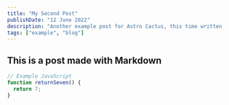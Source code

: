 ```yaml
---
title: "My Second Post"
publishDate: "12 June 2022"
description: "Another example post for Astro Cactus, this time written in a plain markdown file"
tags: ["example", "blog"]
---
```


## This is a post made with Markdown

```js
// Example JavaScript
function returnSeven() {
  return 7;
}
```
